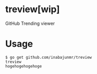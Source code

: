 # treview[wip]
GitHub Trending viewer

# Usage
```
$ go get github.com/inabajunmr/treview
treview
hogehogehogehoge
```

